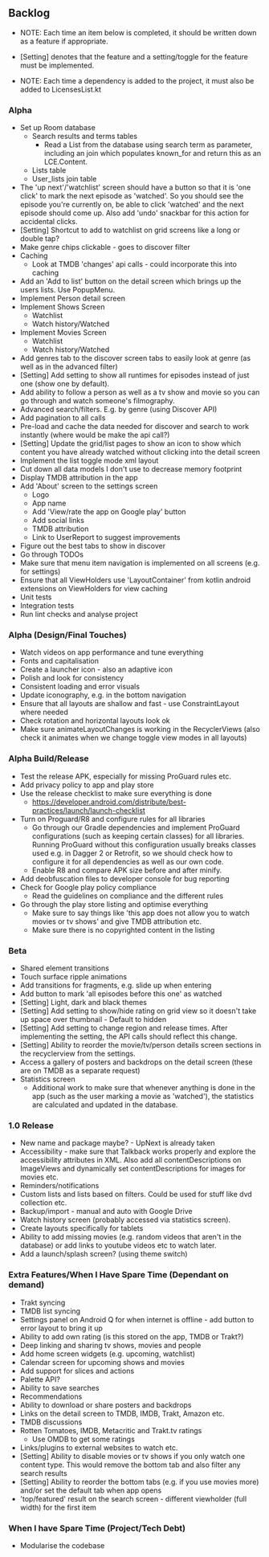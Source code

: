 ## Backlog

- NOTE: Each time an item below is completed, it should be written down as a feature if appropriate.
- [Setting] denotes that the feature and a setting/toggle for the feature must be implemented.

- NOTE: Each time a dependency is added to the project, it must also be added to LicensesList.kt

### Alpha
- Set up Room database
    + Search results and terms tables
        - Read a List<RoomSearchResult> from the database using search term as parameter, including an join which populates known_for and return this as an LCE.Content.
    + Lists table
    + User_lists join table
- The 'up next'/'watchlist' screen should have a button so that it is 'one click' to mark the next episode as 'watched'. So you should see the episode you're currently on, be able to click 'watched' and the next episode should come up. Also add 'undo' snackbar for this action for accidental clicks.
- [Setting] Shortcut to add to watchlist on grid screens like a long or double tap?
- Make genre chips clickable - goes to discover filter
- Caching
    - Look at TMDB 'changes' api calls - could incorporate this into caching
- Add an 'Add to list' button on the detail screen which brings up the users lists. Use PopupMenu.
- Implement Person detail screen
- Implement Shows Screen
    + Watchlist
    + Watch history/Watched
- Implement Movies Screen
    + Watchlist
    + Watch history/Watched
- Add genres tab to the discover screen tabs to easily look at genre (as well as in the advanced filter)
- [Setting] Add setting to show all runtimes for episodes instead of just one (show one by default).
- Add ability to follow a person as well as a tv show and movie so you can go through and watch someone's filmography.
- Advanced search/filters. E.g. by genre (using Discover API)
- Add pagination to all calls
- Pre-load and cache the data needed for discover and search to work instantly (where would be make the api call?)
- [Setting] Update the grid/list pages to show an icon to show which content you have already watched without clicking into the detail screen
- Implement the list toggle mode xml layout
- Cut down all data models I don't use to decrease memory footprint
- Display TMDB attribution in the app
- Add 'About' screen to the settings screen
    + Logo
    + App name
    + Add 'View/rate the app on Google play' button
    + Add social links
    + TMDB attribution
    + Link to UserReport to suggest improvements
- Figure out the best tabs to show in discover
- Go through TODOs
- Make sure that menu item navigation is implemented on all screens (e.g. for settings)
- Ensure that all ViewHolders use 'LayoutContainer' from kotlin android extensions on ViewHolders for view caching
- Unit tests
- Integration tests
- Run lint checks and analyse project

### Alpha (Design/Final Touches)
- Watch videos on app performance and tune everything
- Fonts and capitalisation
- Create a launcher icon - also an adaptive icon
- Polish and look for consistency
- Consistent loading and error visuals
- Update iconography, e.g. in the bottom navigation
- Ensure that all layouts are shallow and fast - use ConstraintLayout where needed
- Check rotation and horizontal layouts look ok
- Make sure animateLayoutChanges is working in the RecyclerViews (also check it animates when we change toggle view modes in all layouts)

### Alpha Build/Release
- Test the release APK, especially for missing ProGuard rules etc.
- Add privacy policy to app and play store
- Use the release checklist to make sure everything is done
    + https://developer.android.com/distribute/best-practices/launch/launch-checklist
- Turn on Proguard/R8 and configure rules for all libraries
    + Go through our Gradle dependencies and implement ProGuard configurations (such as keeping certain classes) for all libraries. Running ProGuard without this configuration usually breaks classes used e.g. in Dagger 2 or Retrofit, so we should check how to configure it for all dependencies as well as our own code.
    + Enable R8 and compare APK size before and after minify.
- Add deobfuscation files to developer console for bug reporting
- Check for Google play policy compliance
    + Read the guidelines on compliance and the different rules
- Go through the play store listing and optimise everything
    + Make sure to say things like 'this app does not allow you to watch movies or tv shows' and give TMDB attribution etc.
    + Make sure there is no copyrighted content in the listing

### Beta
- Shared element transitions
- Touch surface ripple animations
- Add transitions for fragments, e.g. slide up when entering
- Add button to mark 'all episodes before this one' as watched
- [Setting] Light, dark and black themes
- [Setting] Add setting to show/hide rating on grid view so it doesn't take up space over thumbnail - Default to hidden
- [Setting] Add setting to change region and release times. After implementing the setting, the API calls should reflect this change.
- [Setting] Ability to reorder the movie/tv/person details screen sections in the recyclerview from the settings.
- Access a gallery of posters and backdrops on the detail screen (these are on TMDB as a separate request)
- Statistics screen
    + Additional work to make sure that whenever anything is done in the app (such as the user marking a movie as 'watched'), the statistics are calculated and updated in the database.

### 1.0 Release
- New name and package maybe? - UpNext is already taken
- Accessibility - make sure that Talkback works properly and explore the accessibility attributes in XML. Also add all contentDescriptions on ImageViews and dynamically set contentDescriptions for images for movies etc.
- Reminders/notifications
- Custom lists and lists based on filters. Could be used for stuff like dvd collection etc.
- Backup/import - manual and auto with Google Drive
- Watch history screen (probably accessed via statistics screen).
- Create layouts specifically for tablets
- Ability to add missing movies (e.g. random videos that aren't in the database) or add links to youtube videos etc to watch later.
- Add a launch/splash screen? (using theme switch)

### Extra Features/When I Have Spare Time (Dependant on demand)
- Trakt syncing
- TMDB list syncing
- Settings panel on Android Q for when internet is offline - add button to error layout to bring it up
- Ability to add own rating (is this stored on the app, TMDB or Trakt?)
- Deep linking and sharing tv shows, movies and people
- Add home screen widgets (e.g. upcoming, watchlist)
- Calendar screen for upcoming shows and movies
- Add support for slices and actions
- Palette API?
- Ability to save searches
- Recommendations
- Ability to download or share posters and backdrops
- Links on the detail screen to TMDB, IMDB, Trakt, Amazon etc.
- TMDB discussions
- Rotten Tomatoes, IMDB, Metacritic and Trakt.tv ratings
    + Use OMDB to get some ratings
- Links/plugins to external websites to watch etc.
- [Setting] Ability to disable movies or tv shows if you only watch one content type. This would remove the bottom tab and also filter any search results
- [Setting] Ability to reorder the bottom tabs (e.g. if you use movies more) and/or set the default tab when app opens
- 'top/featured' result on the search screen - different viewholder (full width) for the first item

### When I have Spare Time (Project/Tech Debt)
- Modularise the codebase


